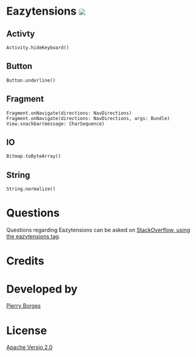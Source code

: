 Eazytensions [![](https://jitpack.io/v/Pierry/Eazytensions.svg)](https://jitpack.io/#Pierry/Eazytensions)
===

## Activty

    Activity.hideKeyboard()

## Button

    Button.underline()

## Fragment

    Fragment.onNavigate(directions: NavDirections)
    Fragment.onNavigate(directions: NavDirections, args: Bundle)
    View.snackbar(message: CharSequence)

## IO

    Bitmap.toByteArray()

## String

    String.normalize()

Questions
===

Questions regarding Eazytensions can be asked on [StackOverflow, using the eazytensions tag](http://stackoverflow.com/questions/tagged/eazytensions).

Credits
===

Developed by
===

[Pierry Borges](https://pierry.github.io/)

License
===

[Apache Versio 2.0](http://www.apache.org/licenses/LICENSE-2.0.html)
